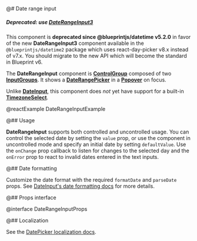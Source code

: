 @# Date range input

<div class="@ns-callout @ns-intent-danger @ns-icon-error @ns-callout-has-body-content">
    <h5 class="@ns-heading">

Deprecated: use [**DateRangeInput3**](#datetime2/date-range-input3)

</h5>

This component is **deprecated since @blueprintjs/datetime v5.2.0** in favor of the new
**DateRangeInput3** component available in the `@blueprintjs/datetime2` package which uses
react-day-picker v8.x instead of v7.x. You should migrate to the new API which will become the
standard in Blueprint v6.

</div>

The **DateRangeInput** component is [**ControlGroup**](#core/components/control-group) composed
of two [**InputGroups**](#core/components/input-group). It shows a
[**DateRangePicker**](#datetime/daterangepicker) in a [**Popover**](#core/components/popover)
on focus.

Unlike [**DateInput**](#datetime/date-input), this component does _not_ yet have support for
a built-in [**TimezoneSelect**](#datetime/timezone-select).

@reactExample DateRangeInputExample

@## Usage

**DateRangeInput** supports both controlled and uncontrolled usage. You can control
the selected date by setting the `value` prop, or use the component in
uncontrolled mode and specify an initial date by setting `defaultValue`.
Use the `onChange` prop callback to listen for changes to the selected day and
the `onError` prop to react to invalid dates entered in the text inputs.

@## Date formatting

Customize the date format with the required `formatDate` and `parseDate` props.
See [DateInput's date formatting docs](#datetime/date-input.date-formatting) for more details.

@## Props interface

@interface DateRangeInputProps

@## Localization

See the [DatePicker localization docs](#datetime/datepicker.localization).
